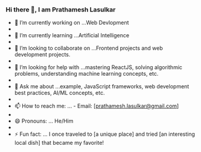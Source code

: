 ### Hi there 👋, I am Prathamesh Lasulkar  


- 🔭 I’m currently working on ...Web Devlopment
- 
- 🌱 I’m currently learning ...Artificial Intelligence
- 
- 👯 I’m looking to collaborate on ...Frontend projects and web development projects.
- 
- 🤔 I’m looking for help with ...mastering ReactJS, solving algorithmic problems, understanding machine learning concepts, etc.
- 
- 💬 Ask me about ...example, JavaScript frameworks, web development best practices, AI/ML concepts, etc.
- 
- 📫 How to reach me:  ...  - Email: [prathamesh.lasulkar@gmail.com]
- 
- 😄 Pronouns: ... He/Him
- 
- ⚡ Fun fact: ... I once traveled to [a unique place] and tried [an interesting local dish] that became my favorite!

